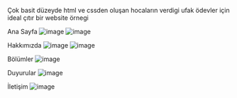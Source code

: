 Çok basit düzeyde html ve cssden oluşan hocaların verdigi ufak ödevler için ideal çıtır bir website örnegi

Ana Sayfa
![image](https://github.com/user-attachments/assets/50bb3b1a-0649-4976-950f-a6df3a1fd447)
![image](https://github.com/user-attachments/assets/acfb5051-e219-4cfc-bd6a-79751f5594bc)

Hakkımızda
![image](https://github.com/user-attachments/assets/4fd6348b-8dc5-48b6-a0ba-f529a484974d)
![image](https://github.com/user-attachments/assets/e7649e9f-e9ba-4e6e-9135-62b7112ffdaa)

Bölümler
![image](https://github.com/user-attachments/assets/313a5ed6-5457-4b00-8263-15984ac28f51)

Duyurular
![image](https://github.com/user-attachments/assets/e949e203-ef18-4d12-9ccc-eb20619df5fe)

İletişim
![image](https://github.com/user-attachments/assets/b2e25a9f-af3f-432a-9f6f-757213660b41)
